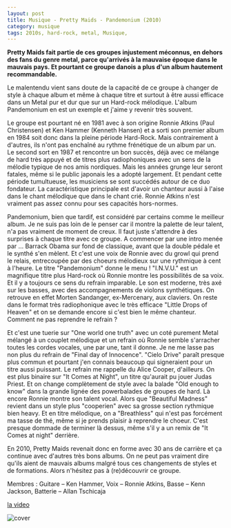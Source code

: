 ```yaml
---
layout: post
title: Musique - Pretty Maids - Pandemonium (2010)
category: musique
tags: 2010s, hard-rock, metal, Musique, 
---
```

**Pretty Maids fait partie de ces groupes injustement méconnus, en dehors des fans du genre metal, parce qu'arrivés à la mauvaise époque dans le mauvais pays. Et pourtant ce groupe danois a plus d'un album hautement recommandable.**

Le malentendu vient sans doute de la capacité de ce groupe à changer de style à chaque album et même à chaque titre et surtout à être aussi efficace dans un Metal pur et dur que sur un Hard-rock mélodique. L'album Pandemonium en est un exemple et j'aime y revenir très souvent.

Le groupe est pourtant né en 1981 avec à son origine Ronnie Atkins (Paul Christensen) et Ken Hammer (Kenneth Hansen) et a sorti son premier album en 1984 soit donc dans la pleine période Hard-Rock. Mais contrairement à d'autres, ils n'ont pas enchaîné au rythme frénétique de un album par un. Le second sort en 1987 et rencontre un bon succès, déjà avec ce mélange de hard très appuyé et de titres plus radiophoniques avec un sens de la mélodie typique de nos amis nordiques. Mais les années grunge leur seront fatales, même si le public japonais les a adopté largement. Et pendant cette période tumultueuse, les musiciens se sont succédés autour de ce duo fondateur. La caractéristique principale est d'avoir un chanteur aussi à l'aise dans le chant mélodique que dans le chant crié. Ronnie Atkins n'est vraiment pas assez connu pour ses capacités hors-normes.

Pandemonium, bien que tardif, est considéré par certains comme le meilleur album. Je ne suis pas loin de le penser car il montre la palette de leur talent, n'a pas vraiment de moment de creux. Il faut juste s'attendre à des surprises à chaque titre avec ce groupe. A commencer par une intro menée par ... Barrack Obama sur fond de classique, avant que la double pédale et le synthé s'en mèlent. Et c'est une voix de Ronnie avec du growl qui prend le relais, entrecoupée par des choeurs mélodieux sur une rythmique à cent à l'heure. Le titre "Pandemonium" donne le menu ! "I.N.V.U." est un magnifique titre plus Hard-rock où Ronnie montre les possibilités de sa voix. Et il y a toujours ce sens du refrain imparable. Le son est moderne, très axé sur les basses, avec des accompagnements de violons synthétiques. On retrouve en effet Morten Sandanger, ex-Mercenary, aux claviers. On reste dans le format très radiophonique avec le très efficace "Little Drops of Heaven" et on se demande encore si c'est bien le même chanteur. Comment ne pas reprendre le refrain ?

Et c'est une tuerie sur "One world one truth" avec un coté purement Metal mélangé à un couplet mélodique et un refrain où Ronnie semble s'arracher toutes les cordes vocales, une par une, tant il donne. Je ne me lasse pas non plus du refrain de "Final day of Innocence". "Cielo Drive" paraît presque plus commun et pourtant j'en connais beaucoup qui signeraient pour un titre aussi puissant. Le refrain me rappelle du Alice Cooper, d'ailleurs. On est plus binaire sur "It Comes at Night", un titre qu'aurait pu jouer Judas Priest. Et on change complètement de style avec la balade "Old enough to know" dans la grande lignée des powerbalades de groupes de hard. Là encore Ronnie montre son talent vocal. Alors que "Beautiful Madness" revient dans un style plus "cooperien" avec sa grosse section rythmique bien heavy. Et en titre mélodique, on a "Breathless" qui n'est pas forcément ma tasse de thé, même si je prends plaisir à reprendre le choeur. C'est presque dommade de terminer là dessus, même s'il y a un remix de "It Comes at night" derrière.

En 2010, Pretty Maids revenait donc en forme avec 30 ans de carrière et ça continue avec d'autres très bons albums. On ne peut pas vraiment dire qu'ils aient de mauvais albums malgré tous ces changements de styles et de formations. Alors n'hésitez pas à (re)découvrir ce groupe.

Membres : <span class="role">Guitare – Ken Hammer, <span class="role">Voix – Ronnie Atkins, <span class="role">Basse – Kenn Jackson, <span class="role">Batterie – Allan Tschicaja

[la video](https://www.youtube.com/watch?v=HbD-ODYQ0f0)

![cover](https://cheziceman.files.wordpress.com/2018/03/pandemonium.jpg)
